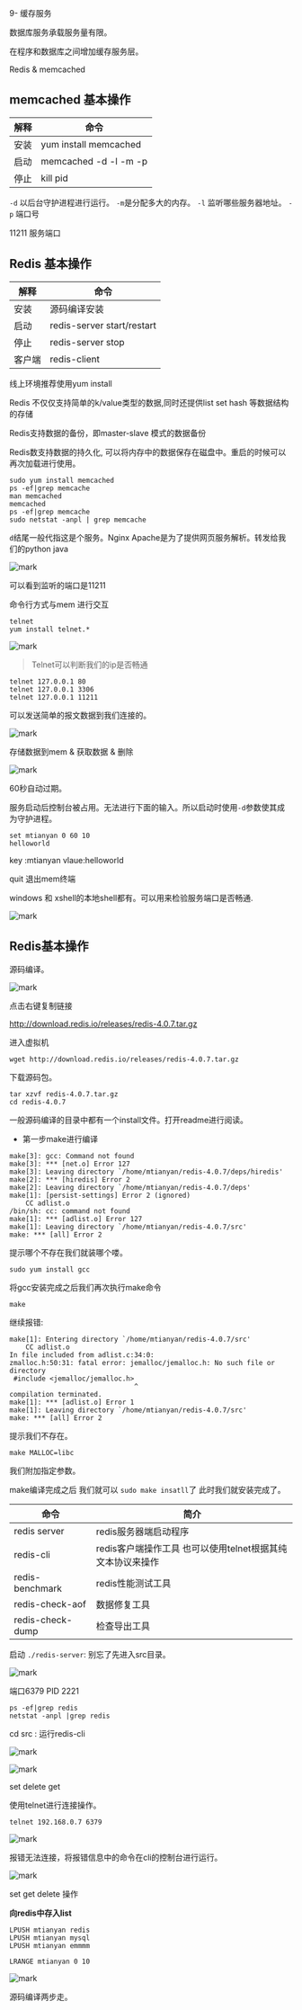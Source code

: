 9- 缓存服务

数据库服务承载服务量有限。

在程序和数据库之间增加缓存服务层。

Redis & memcached

## memcached 基本操作

| 解释 | 命令 |
| ------------- | ------------- |
| 安装 |  yum install memcached |
| 启动 | memcached -d -l -m -p |
| 停止 | kill pid |


`-d` 以后台守护进程进行运行。 `-m`是分配多大的内存。
`-l` 监听哪些服务器地址。 `-p` 端口号

11211 服务端口

## Redis 基本操作

| 解释 | 命令 |
| ------------- | ------------- |
| 安装 | 源码编译安装 |
| 启动 | redis-server start/restart |
| 停止 | redis-server  stop |
| 客户端 | redis-client |

线上环境推荐使用yum install


Redis 不仅仅支持简单的k/value类型的数据,同时还提供list set hash 等数据结构的存储

Redis支持数据的备份，即master-slave 模式的数据备份

Redis数支持数据的持久化, 可以将内存中的数据保存在磁盘中。重启的时候可以再次加载进行使用。

```
sudo yum install memcached
ps -ef|grep memcache
man memcached
memcached
ps -ef|grep memcache
sudo netstat -anpl | grep memcache
```

`d`结尾一般代指这是个服务。Nginx Apache是为了提供网页服务解析。转发给我们的python java

![mark](http://myphoto.mtianyan.cn/blog/180129/4LIKDi4kAD.png?imageslim)

可以看到监听的端口是11211

命令行方式与mem 进行交互

```
telnet
yum install telnet.*
```

![mark](http://myphoto.mtianyan.cn/blog/180129/0fFLejiHj6.png?imageslim)

>Telnet可以判断我们的ip是否畅通

```
telnet 127.0.0.1 80
telnet 127.0.0.1 3306
telnet 127.0.0.1 11211
```

可以发送简单的报文数据到我们连接的。

![mark](http://myphoto.mtianyan.cn/blog/180129/amkIBBHG38.png?imageslim)

存储数据到mem & 获取数据 & 删除

![mark](http://myphoto.mtianyan.cn/blog/180129/Ff0LlcBBe4.png?imageslim)

60秒自动过期。

服务启动后控制台被占用。无法进行下面的输入。所以启动时使用`-d`参数使其成为守护进程。

```
set mtianyan 0 60 10
helloworld
```

key :mtianyan vlaue:helloworld

quit 退出mem终端

windows 和 xshell的本地shell都有。可以用来检验服务端口是否畅通.

![mark](http://myphoto.mtianyan.cn/blog/180129/1Ag9B0HlGJ.png?imageslim)

## Redis基本操作

源码编译。

![mark](http://myphoto.mtianyan.cn/blog/180129/eBdfj34GAC.png?imageslim)

点击右键复制链接

http://download.redis.io/releases/redis-4.0.7.tar.gz

进入虚拟机

```
wget http://download.redis.io/releases/redis-4.0.7.tar.gz
```

下载源码包。

```
tar xzvf redis-4.0.7.tar.gz
cd redis-4.0.7

```

一般源码编译的目录中都有一个install文件。打开readme进行阅读。

- 第一步make进行编译

```
make[3]: gcc: Command not found
make[3]: *** [net.o] Error 127
make[3]: Leaving directory `/home/mtianyan/redis-4.0.7/deps/hiredis'
make[2]: *** [hiredis] Error 2
make[2]: Leaving directory `/home/mtianyan/redis-4.0.7/deps'
make[1]: [persist-settings] Error 2 (ignored)
    CC adlist.o
/bin/sh: cc: command not found
make[1]: *** [adlist.o] Error 127
make[1]: Leaving directory `/home/mtianyan/redis-4.0.7/src'
make: *** [all] Error 2
```

提示哪个不存在我们就装哪个喽。

``` 
sudo yum install gcc
```

将gcc安装完成之后我们再次执行make命令

```
make
```

继续报错:

```
make[1]: Entering directory `/home/mtianyan/redis-4.0.7/src'
    CC adlist.o
In file included from adlist.c:34:0:
zmalloc.h:50:31: fatal error: jemalloc/jemalloc.h: No such file or directory
 #include <jemalloc/jemalloc.h>
                               ^
compilation terminated.
make[1]: *** [adlist.o] Error 1
make[1]: Leaving directory `/home/mtianyan/redis-4.0.7/src'
make: *** [all] Error 2
```

提示我们不存在。

```
make MALLOC=libc
```

我们附加指定参数。

make编译完成之后 我们就可以 `sudo make insatll`了 此时我们就安装完成了。

| 命令 | 简介 |
| ------------- | ------------- |
| redis server | redis服务器端启动程序 |
| redis-cli | redis客户端操作工具 也可以使用telnet根据其纯文本协议来操作|
| redis-benchmark | redis性能测试工具 |
| redis-check-aof | 数据修复工具 |
| redis-check-dump | 检查导出工具 |

启动 `./redis-server`: 别忘了先进入src目录。

![mark](http://myphoto.mtianyan.cn/blog/180129/fGfml471Bg.png?imageslim)

端口6379 PID 2221

```
ps -ef|grep redis
netstat -anpl |grep redis
```

cd src : 运行redis-cli

![mark](http://myphoto.mtianyan.cn/blog/180129/89B0B4ekcF.png?imageslim)

![mark](http://myphoto.mtianyan.cn/blog/180129/fG7GjFh075.png?imageslim)

set delete get 

使用telnet进行连接操作。

```
telnet 192.168.0.7 6379
```
![mark](http://myphoto.mtianyan.cn/blog/180129/4jDd3jf3cC.png?imageslim)

报错无法连接，将报错信息中的命令在cli的控制台进行运行。

![mark](http://myphoto.mtianyan.cn/blog/180129/hEmAFBKee8.png?imageslim)

set get delete 操作

**向redis中存入list**

```
LPUSH mtianyan redis
LPUSH mtianyan mysql
LPUSH mtianyan emmmm
```

```
LRANGE mtianyan 0 10
```
![mark](http://myphoto.mtianyan.cn/blog/180129/6aIh0gLm9d.png?imageslim)

源码编译两步走。
